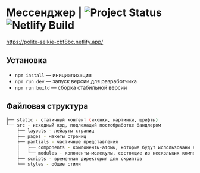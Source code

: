 # Мессенджер | ![Project Status](https://img.shields.io/badge/status-development-green) ![Netlify Build](https://img.shields.io/netlify/10e7e0c9-8fed-461c-8611-6a04f963867a)

https://polite-selkie-cbf8bc.netlify.app/

## Установка

- `npm install` — инициализация
- `npm run dev` — запуск версии для разработчика
- `npm run build` — сборка стабильной версии

## Файловая структура 
    
```bash
├── static - статичный контент (иконки, картинки, шрифты)
└── src - исходный код, подлежащий постобработке бандлером
    ├── layouts - лейауты страниц
    ├── pages - макеты страниц
    ├── partials - частичные представления
    │   ├── components - компоненты-атомы, которые будут использованы в двух и более модулях
    │   └── modules - копоненты-молекулы, состоящие из нескольких компонентов-автомов
    ├── scripts - временная директория для скриптов  
    └── styles - общие стили
```
